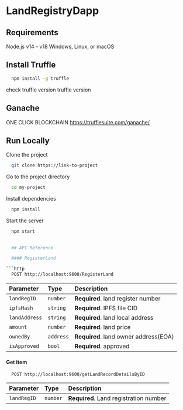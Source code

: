 # LandRegistryDapp

## Requirements
Node.js v14 - v18
Windows, Linux, or macOS

## Install Truffle

```bash
  npm install -g truffle
```
check truffle version
truffle version

## Ganache
ONE CLICK BLOCKCHAIN
https://trufflesuite.com/ganache/


## Run Locally

Clone the project

```bash
  git clone https://link-to-project
```

Go to the project directory

```bash
  cd my-project
```

Install dependencies

```bash
  npm install
```

Start the server

```bash
  npm start
  
  
  ## API Reference

  #### RegisterLand

```http
  POST http://localhost:9600/RegisterLand
```

| Parameter | Type     | Description                |
| :-------- | :------- | :------------------------- |
| `landRegID` | `number` | **Required**. land register number |
| `ipfsHash` | `string` | **Required**. IPFS file CID |
| `landAddress` | `string` | **Required**. land local address |
| `amount` | `number` | **Required**. land price |
| `ownedBy` | `address` | **Required**. land owner address(EOA) |
| `isApproved` | `bool` | **Required**. approved |




#### Get item

```http
  POST http://localhost:9600/getLandRecordDetailsByID
```

| Parameter | Type     | Description                       |
| :-------- | :------- | :-------------------------------- |
| `landRegID`      | `number` | **Required**. Land registration number |


